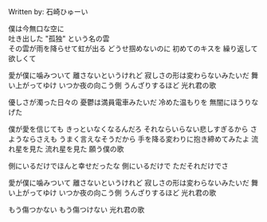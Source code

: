 Written by: 石崎ひゅーい  

僕は今無口な空に  
吐き出した "孤独" という名の雲  
その雲が雨を降らせて虹が出る 
どうせ掴めないのに
初めてのキスを 繰り返して欲しくて

愛が僕に噛みついて
離さないというけれど
寂しさの形は変わらないみたいだ
舞い上がってゆけ
いつか夜の向こう側
うんざりするほど 光れ君の歌

優しさが濁った日々の
憂鬱は満員電車みたいだ
冷めた温もりを
無闇にほうりなげた

僕が愛を信じても
きっといなくなるんだろ
それならいらない悲しすぎるから
さようならさえも
うまく言えなそうだから
手を降る変わりに抱き締めてみたよ
流れ星を見た 流れ星を見た
願う僕の歌

側にいるだけでほんと幸せだったな
側にいるだけで ただそれだけでさ

愛が僕に噛みついて
離さないというけれど
寂しさの形は変わらないみたいだ
舞い上がってゆけ
いつか夜の向こう側
うんざりするほど 光れ君の歌

もう傷つかない もう傷つけない
光れ君の歌  

